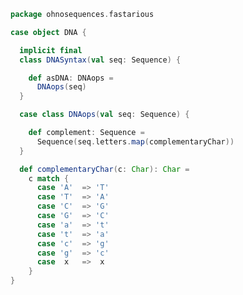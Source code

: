 
```scala
package ohnosequences.fastarious

case object DNA {

  implicit final
  class DNASyntax(val seq: Sequence) {

    def asDNA: DNAops =
      DNAops(seq)
  }

  case class DNAops(val seq: Sequence) {

    def complement: Sequence =
      Sequence(seq.letters.map(complementaryChar))
  }

  def complementaryChar(c: Char): Char =
    c match {
      case 'A'  => 'T'
      case 'T'  => 'A'
      case 'C'  => 'G'
      case 'G'  => 'C'
      case 'a'  => 't'
      case 't'  => 'a'
      case 'c'  => 'g'
      case 'g'  => 'c'
      case  x   =>  x
    }
}

```




[test/scala/DNA.scala]: ../../test/scala/DNA.scala.md
[test/scala/NcbiHeadersTests.scala]: ../../test/scala/NcbiHeadersTests.scala.md
[test/scala/FastqTests.scala]: ../../test/scala/FastqTests.scala.md
[test/scala/FastaTests.scala]: ../../test/scala/FastaTests.scala.md
[test/scala/QualityScores.scala]: ../../test/scala/QualityScores.scala.md
[main/scala/DNAQ.scala]: DNAQ.scala.md
[main/scala/quality.scala]: quality.scala.md
[main/scala/DNA.scala]: DNA.scala.md
[main/scala/package.scala]: package.scala.md
[main/scala/fasta.scala]: fasta.scala.md
[main/scala/fastq.scala]: fastq.scala.md
[main/scala/SequenceQuality.scala]: SequenceQuality.scala.md
[main/scala/utils.scala]: utils.scala.md
[main/scala/sequence.scala]: sequence.scala.md
[main/scala/ncbiHeaders.scala]: ncbiHeaders.scala.md